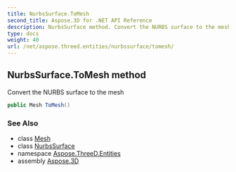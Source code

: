 ```yaml
---
title: NurbsSurface.ToMesh
second_title: Aspose.3D for .NET API Reference
description: NurbsSurface method. Convert the NURBS surface to the mesh
type: docs
weight: 40
url: /net/aspose.threed.entities/nurbssurface/tomesh/
---
```

## NurbsSurface.ToMesh method

Convert the NURBS surface to the mesh

```csharp
public Mesh ToMesh()
```

### See Also

* class [Mesh](../../mesh/)
* class [NurbsSurface](../)
* namespace [Aspose.ThreeD.Entities](../../../aspose.threed.entities/)
* assembly [Aspose.3D](../../../)


